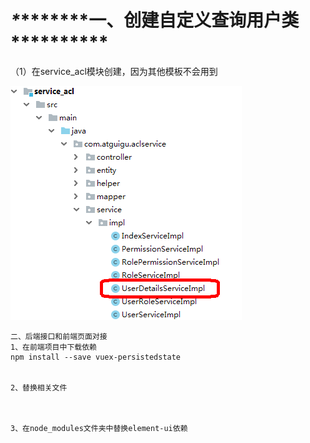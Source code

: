 # ***\**\*\*\*\*\*\*\*一、创建自定义查询用户类\*\*\*\*\*\*\*\*\**** 

（1）在service_acl模块创建，因为其他模板不会用到

![img](./assets/f903d4fa-deaf-4599-a8e4-fd775aaf4e28.png)



```
二、后端接口和前端页面对接
1、在前端项目中下载依赖
npm install --save vuex-persistedstate


2、替换相关文件



3、在node_modules文件夹中替换element-ui依赖
```